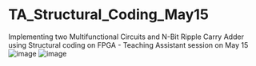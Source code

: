 # TA_Structural_Coding_May15
Implementing two Multifunctional Circuits and N-Bit Ripple Carry Adder using Structural coding on FPGA - Teaching Assistant session on May 15
![image](https://github.com/ali-rb/TA_Structural_Coding_May15/assets/152975910/7558ba06-a318-41df-a30d-43fc1d51212f)
![image](https://github.com/ali-rb/TA_Structural_Coding_May15/assets/152975910/76109c21-6f35-4c67-970a-457ae8c3e78c)
